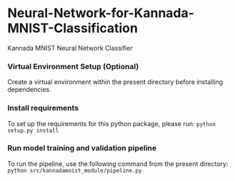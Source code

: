 # Neural-Network-for-Kannada-MNIST-Classification
 Kannada MNIST Neural Network Classifier

### Virtual Environment Setup (Optional)
Create a virtual environment within the present directory before installing dependencies.

### Install requirements
To set up the requirements for this python package, please run:
`python setup.py install`

### Run model training and validation pipeline
To run the pipeline, use the following command from the present directory:
`python src/kannadamnist_module/pipeline.py`